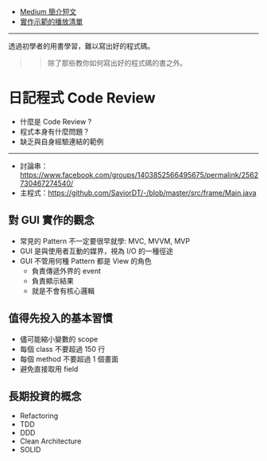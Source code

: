 * [Medium 簡介短文](https://medium.com/@qrtt1/twjug-lite-%E7%B7%B4%E7%BF%92%E5%AF%AB%E5%87%BA%E5%A5%BD%E6%87%82%E7%9A%84%E7%A8%8B%E5%BC%8F-6edf86102bd2)
* [實作示範的播放清單](https://www.youtube.com/playlist?list=PLRle6wVrCU6OS5tFzDAzAaDKiSw41_cz5)

-----

透過初學者的用書學習，難以寫出好的程式碼。

>> 除了那些教你如何寫出好的程式碼的書之外。

# 日記程式 Code Review

* 什麼是 Code Review ?
* 程式本身有什麼問題？
* 缺乏與自身經驗連結的範例

----


* 討論串：https://www.facebook.com/groups/1403852566495675/permalink/2562730467274540/
* 主程式：https://github.com/SaviorDT/-/blob/master/src/frame/Main.java

## 對 GUI 實作的觀念

* 常見的 Pattern 不一定要很早就學: MVC, MVVM, MVP
* GUI 是與使用者互動的媒界，視為 I/O 的一種徑途
* GUI 不管用何種 Pattern 都是 View 的角色
  * 負責傳遞外界的 event
  * 負責顯示結果
  * 就是不會有核心邏輯

## 值得先投入的基本習慣

* 儘可能縮小變數的 scope
* 每個 class 不要超過 150 行
* 每個 method 不要超過 1 個畫面
* 避免直接取用 field

## 長期投資的概念

* Refactoring
* TDD
* DDD
* Clean Architecture
* SOLID


